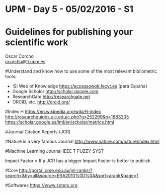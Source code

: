 # UPM - Day 5 - 05/02/2016 - S1

# Guidelines for publishing your scientific work
Oscar Corcho<BR>
ocorcho@fi.upm.es<BR>

#Understand and know how to use some of the most relevant bibliometric tools:
* ISI Web of Knowledge
https://accessowok.fecyt.es (para España)
* Google Scholor
http://scholar.google.com
* ResearchGate
http://researchgate.net
* ORCID, etc.
http://orcid.org/


#Index H
https://en.wikipedia.org/wiki/H-index<BR>
http://researchguides.uic.edu/c.php?g=252299&p=1683205<BR>
https://scholar.google.es/intl/en/scholar/metrics.html<BR>


#Journal Citation Reports (JCR)

#Nature is a very famous Journal
http://www.nature.com/nature/index.html

#Machine Learning Journal
IEEE T FUZZY SYST<BR>

Impact Factor = If a JCR has a bigger Impact Factor is better to publish.<BR>

#Core
http://portal.core.edu.au/jnl-ranks/?search=&by=all&source=ERA2010%0D%0A&sort=arank&page=1<BR>

#Softwares
https://www.zotero.org



